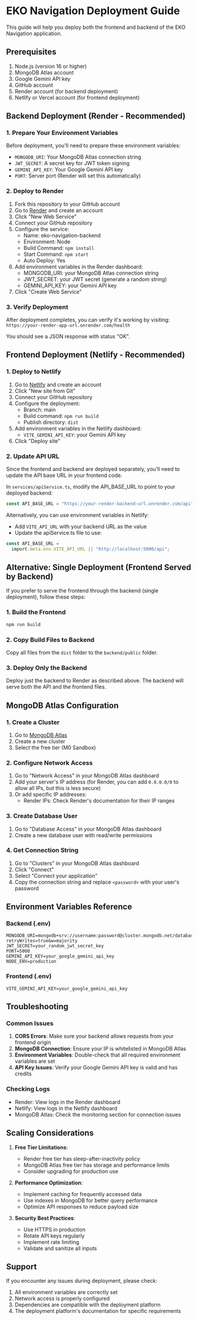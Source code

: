 # EKO Navigation Deployment Guide

This guide will help you deploy both the frontend and backend of the EKO Navigation application.

## Prerequisites

1. Node.js (version 16 or higher)
2. MongoDB Atlas account
3. Google Gemini API key
4. GitHub account
5. Render account (for backend deployment)
6. Netlify or Vercel account (for frontend deployment)

## Backend Deployment (Render - Recommended)

### 1. Prepare Your Environment Variables

Before deployment, you'll need to prepare these environment variables:

- `MONGODB_URI`: Your MongoDB Atlas connection string
- `JWT_SECRET`: A secret key for JWT token signing
- `GEMINI_API_KEY`: Your Google Gemini API key
- `PORT`: Server port (Render will set this automatically)

### 2. Deploy to Render

1. Fork this repository to your GitHub account
2. Go to [Render](https://render.com/) and create an account
3. Click "New Web Service"
4. Connect your GitHub repository
5. Configure the service:
   - Name: eko-navigation-backend
   - Environment: Node
   - Build Command: `npm install`
   - Start Command: `npm start`
   - Auto Deploy: Yes
6. Add environment variables in the Render dashboard:
   - MONGODB_URI: your MongoDB Atlas connection string
   - JWT_SECRET: your JWT secret (generate a random string)
   - GEMINI_API_KEY: your Gemini API key
7. Click "Create Web Service"

### 3. Verify Deployment

After deployment completes, you can verify it's working by visiting:
`https://your-render-app-url.onrender.com/health`

You should see a JSON response with status "OK".

## Frontend Deployment (Netlify - Recommended)

### 1. Deploy to Netlify

1. Go to [Netlify](https://netlify.com/) and create an account
2. Click "New site from Git"
3. Connect your GitHub repository
4. Configure the deployment:
   - Branch: main
   - Build command: `npm run build`
   - Publish directory: `dist`
5. Add environment variables in the Netlify dashboard:
   - `VITE_GEMINI_API_KEY`: your Gemini API key
6. Click "Deploy site"

### 2. Update API URL

Since the frontend and backend are deployed separately, you'll need to update the API base URL in your frontend code.

In `services/apiService.ts`, modify the API_BASE_URL to point to your deployed backend:

```typescript
const API_BASE_URL = "https://your-render-backend-url.onrender.com/api";
```

Alternatively, you can use environment variables in Netlify:

- Add `VITE_API_URL` with your backend URL as the value
- Update the apiService.ts file to use:

```typescript
const API_BASE_URL =
  import.meta.env.VITE_API_URL || "http://localhost:5000/api";
```

## Alternative: Single Deployment (Frontend Served by Backend)

If you prefer to serve the frontend through the backend (single deployment), follow these steps:

### 1. Build the Frontend

```bash
npm run build
```

### 2. Copy Build Files to Backend

Copy all files from the `dist` folder to the `backend/public` folder.

### 3. Deploy Only the Backend

Deploy just the backend to Render as described above. The backend will serve both the API and the frontend files.

## MongoDB Atlas Configuration

### 1. Create a Cluster

1. Go to [MongoDB Atlas](https://www.mongodb.com/cloud/atlas)
2. Create a new cluster
3. Select the free tier (M0 Sandbox)

### 2. Configure Network Access

1. Go to "Network Access" in your MongoDB Atlas dashboard
2. Add your server's IP address (for Render, you can add `0.0.0.0/0` to allow all IPs, but this is less secure)
3. Or add specific IP addresses:
   - Render IPs: Check Render's documentation for their IP ranges

### 3. Create Database User

1. Go to "Database Access" in your MongoDB Atlas dashboard
2. Create a new database user with read/write permissions

### 4. Get Connection String

1. Go to "Clusters" in your MongoDB Atlas dashboard
2. Click "Connect"
3. Select "Connect your application"
4. Copy the connection string and replace `<password>` with your user's password

## Environment Variables Reference

### Backend (.env)

```
MONGODB_URI=mongodb+srv://username:password@cluster.mongodb.net/database?retryWrites=true&w=majority
JWT_SECRET=your_random_jwt_secret_key
PORT=5000
GEMINI_API_KEY=your_google_gemini_api_key
NODE_ENV=production
```

### Frontend (.env)

```
VITE_GEMINI_API_KEY=your_google_gemini_api_key
```

## Troubleshooting

### Common Issues

1. **CORS Errors**: Make sure your backend allows requests from your frontend origin
2. **MongoDB Connection**: Ensure your IP is whitelisted in MongoDB Atlas
3. **Environment Variables**: Double-check that all required environment variables are set
4. **API Key Issues**: Verify your Google Gemini API key is valid and has credits

### Checking Logs

- Render: View logs in the Render dashboard
- Netlify: View logs in the Netlify dashboard
- MongoDB Atlas: Check the monitoring section for connection issues

## Scaling Considerations

1. **Free Tier Limitations**:

   - Render free tier has sleep-after-inactivity policy
   - MongoDB Atlas free tier has storage and performance limits
   - Consider upgrading for production use

2. **Performance Optimization**:

   - Implement caching for frequently accessed data
   - Use indexes in MongoDB for better query performance
   - Optimize API responses to reduce payload size

3. **Security Best Practices**:
   - Use HTTPS in production
   - Rotate API keys regularly
   - Implement rate limiting
   - Validate and sanitize all inputs

## Support

If you encounter any issues during deployment, please check:

1. All environment variables are correctly set
2. Network access is properly configured
3. Dependencies are compatible with the deployment platform
4. The deployment platform's documentation for specific requirements

